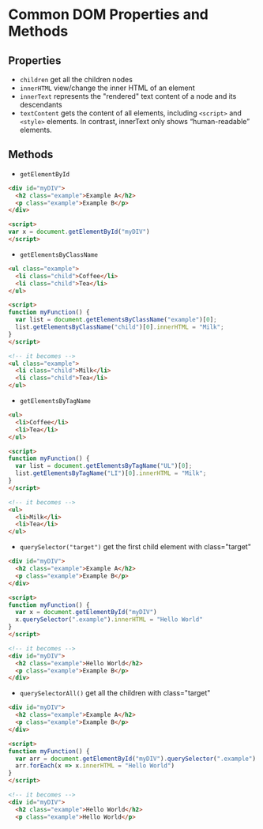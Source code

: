 Common DOM Properties and Methods
===

Properties
---
- `children` get all the children nodes
- `innerHTML` view/change the inner HTML of an element
- `innerText` represents the "rendered" text content of a node and its descendants
- `textContent` gets the content of all elements, including `<script>` and `<style>` elements. In contrast, innerText only shows “human-readable” elements.


Methods
---

- `getElementById` 
```html
<div id="myDIV">
  <h2 class="example">Example A</h2>
  <p class="example">Example B</p> 
</div>

<script>
var x = document.getElementById("myDIV")
</script>
```

- `getElementsByClassName`
```html
<ul class="example">
  <li class="child">Coffee</li>
  <li class="child">Tea</li>
</ul>

<script>
function myFunction() {
  var list = document.getElementsByClassName("example")[0];
  list.getElementsByClassName("child")[0].innerHTML = "Milk";
}
</script>

<!-- it becomes -->
<ul class="example">
  <li class="child">Milk</li>
  <li class="child">Tea</li>
</ul>
```

- `getElementsByTagName`
```html
<ul>
  <li>Coffee</li>
  <li>Tea</li>
</ul>

<script>
function myFunction() {
  var list = document.getElementsByTagName("UL")[0];
  list.getElementsByTagName("LI")[0].innerHTML = "Milk";
}
</script>

<!-- it becomes -->
<ul>
  <li>Milk</li>
  <li>Tea</li>
</ul>
```

- `querySelector("target")` get the first child element with class="target"
```html
<div id="myDIV">
  <h2 class="example">Example A</h2>
  <p class="example">Example B</p> 
</div>

<script>
function myFunction() {
  var x = document.getElementById("myDIV")
  x.querySelector(".example").innerHTML = "Hello World"
}
</script>

<!-- it becomes -->
<div id="myDIV">
  <h2 class="example">Hello World</h2>
  <p class="example">Example B</p> 
</div>
```

- `querySelectorAll()` get all the children with class="target"
```html
<div id="myDIV">
  <h2 class="example">Example A</h2>
  <p class="example">Example B</p> 
</div>

<script>
function myFunction() {
  var arr = document.getElementById("myDIV").querySelector(".example")
  arr.forEach(x => x.innerHTML = "Hello World")
}
</script>

<!-- it becomes -->
<div id="myDIV">
  <h2 class="example">Hello World</h2>
  <p class="example">Hello World</p> 
```